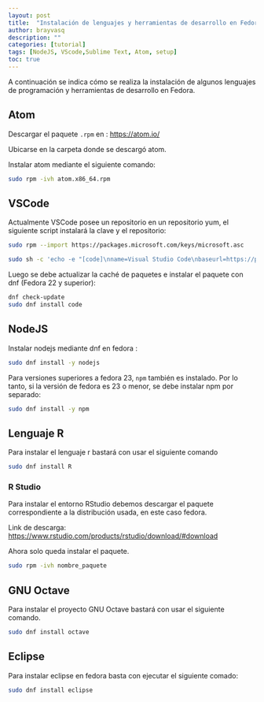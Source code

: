 ```yaml
---
layout: post
title:  "Instalación de lenguajes y herramientas de desarrollo en Fedora"
author: brayvasq
description: ""
categories: [tutorial]
tags: [NodeJS, VScode,Sublime Text, Atom, setup]
toc: true
---
```


A continuación se indica cómo se realiza la instalación de algunos lenguajes de programación y herramientas de desarrollo en Fedora.

## Atom

Descargar el paquete `.rpm` en : https://atom.io/

Ubicarse en la carpeta donde se descargó atom.

Instalar atom mediante el siguiente comando:

```bash
sudo rpm -ivh atom.x86_64.rpm 
```

## VSCode

Actualmente  VSCode posee un repositorio en un repositorio yum, el siguiente script instalará la clave y el repositorio:

```bash
sudo rpm --import https://packages.microsoft.com/keys/microsoft.asc
```

```bash
sudo sh -c 'echo -e "[code]\nname=Visual Studio Code\nbaseurl=https://packages.microsoft.com/yumrepos/vscode\nenabled=1\ngpgcheck=1\ngpgkey=https://packages.microsoft.com/keys/microsoft.asc" > /etc/yum.repos.d/vscode.repo'
```

Luego se debe actualizar la caché de paquetes e instalar el paquete con dnf (Fedora 22 y superior):

```bash
dnf check-update
sudo dnf install code
```

## NodeJS

Instalar nodejs mediante dnf en fedora :

```bash
sudo dnf install -y nodejs
```

Para versiones superiores a fedora 23, `npm` también es instalado. Por lo tanto, si la versión de fedora es 23 o menor, se debe instalar npm por separado:

```bash
sudo dnf install -y npm
```

## Lenguaje R

Para instalar el lenguaje r bastará con usar el siguiente comando

```bash
sudo dnf install R
```

### R Studio

Para instalar el entorno RStudio debemos descargar el paquete correspondiente a la distribución usada, en este caso fedora.

Link de descarga: https://www.rstudio.com/products/rstudio/download/#download

Ahora solo queda instalar el paquete.

```bash
sudo rpm -ivh nombre_paquete
```

## GNU Octave

Para instalar el proyecto GNU Octave bastará con usar el siguiente comando.

```bash
sudo dnf install octave
```

## Eclipse

Para instalar eclipse en fedora basta con ejecutar el siguiente comado:

```bash
sudo dnf install eclipse
```

